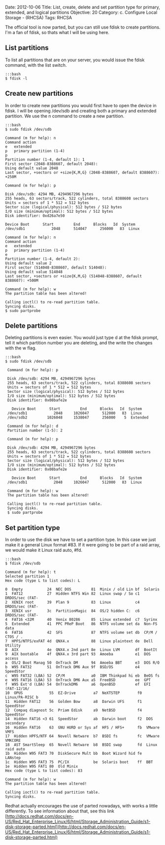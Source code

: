 Date: 2012-10-06
Title: List, create, delete and set partition type for primary, extended, and logical partitions
Objective: 20
Category: c. Configure Local Storage - (RHCSA)
Tags: RHCSA

The official tool is now parted, but you can still use fdisk to create partitions. I'm a fan of fdisk, so thats what I will be using here. 

<b>List partitions</b>
--

To list all partitions that are on your server, you would issue the fdisk command, with the list switch.

    :::bash
    $ fdisk -l

<b>Create new partitions</b>
--

In order to create new partitions you would first have to open the device in fdisk. I will be opening /dev/sdb and creating both a primary and extended partition. We use the n command to create a new partition. 

    :::bash
    $ sudo fdisk /dev/sdb
 
    Command (m for help): n
    Command action
    e   extended
    p   primary partition (1-4)
    p
    Partition number (1-4, default 1): 1
    First sector (2048-8388607, default 2048): 
    Using default value 2048
    Last sector, +sectors or +size{K,M,G} (2048-8388607, default 8388607): +250M

    Command (m for help): p 

    Disk /dev/sdb: 4294 MB, 4294967296 bytes
    255 heads, 63 sectors/track, 522 cylinders, total 8388608 sectors
    Units = sectors of 1 * 512 = 512 bytes
    Sector size (logical/physical): 512 bytes / 512 bytes
    I/O size (minimum/optimal): 512 bytes / 512 bytes
    Disk identifier: 0xd26a7e50 

    Device Boot      Start         End      Blocks   Id  System
    /dev/sdb1            2048      514047      256000   83  Linux

    Command (m for help): n
    Command action
    e   extended
    p   primary partition (1-4)
    e
    Partition number (1-4, default 2): 
    Using default value 2
    First sector (514048-8388607, default 514048): 
    Using default value 514048
    Last sector, +sectors or +size{K,M,G} (514048-8388607, default 8388607): +500M

    Command (m for help): w
    The partition table has been altered!

    Calling ioctl() to re-read partition table.
    Syncing disks.
    $ sudo partprobe
 
<b>Delete partitions</b>
--

Deleting partitions is even easier. You would just type d at the fdisk prompt, tell it which partition number you are deleting, and the write the changes with the w flag. 

    :::bash
    $ sudo fdisk /dev/sdb
 
     Command (m for help): p
     
     Disk /dev/sdb: 4294 MB, 4294967296 bytes
     255 heads, 63 sectors/track, 522 cylinders, total 8388608 sectors
     Units = sectors of 1 * 512 = 512 bytes
     Sector size (logical/physical): 512 bytes / 512 bytes
     I/O size (minimum/optimal): 512 bytes / 512 bytes
     Disk identifier: 0x08bafe2e
     
       Device Boot      Start         End      Blocks   Id  System
     /dev/sdb1            2048     1026047      512000   83  Linux
     /dev/sdb2         1026048     1538047      256000    5  Extended
     
     Command (m for help): d
     Partition number (1-5): 2
     
     Command (m for help): p
     
     Disk /dev/sdb: 4294 MB, 4294967296 bytes
     255 heads, 63 sectors/track, 522 cylinders, total 8388608 sectors
     Units = sectors of 1 * 512 = 512 bytes
     Sector size (logical/physical): 512 bytes / 512 bytes
     I/O size (minimum/optimal): 512 bytes / 512 bytes
     Disk identifier: 0x08bafe2e
     
       Device Boot      Start         End      Blocks   Id  System
     /dev/sdb1            2048     1026047      512000   83  Linux 
     
     Command (m for help): w
     The partition table has been altered!
      
     Calling ioctl() to re-read partition table.
     Syncing disks.
     $ sudo partprobe

<b>Set partition type</b>
--

In order to use the disk we have to set a partition type. In this case we just make it a general Linux format #83. If it were going to be part of a raid array, we would make it Linux raid auto, #fd.

    :::bash
    $ fdisk /dev/sdb 
 
    Command (m for help): t
    Selected partition 1
    Hex code (type L to list codes): L 

    0  Empty           24  NEC DOS         81  Minix / old Lin bf  Solaris        
    1  FAT12           27  Hidden NTFS Win 82  Linux swap / So c1  DRDOS/sec (FAT-
    2  XENIX root      39  Plan 9          83  Linux           c4  DRDOS/sec (FAT-
    3  XENIX usr       3c  PartitionMagic  84  OS/2 hidden C:  c6  DRDOS/sec (FAT-
    4  FAT16 <32M      40  Venix 80286     85  Linux extended  c7  Syrinx         
    5  Extended        41  PPC PReP Boot   86  NTFS volume set da  Non-FS data    
    6  FAT16           42  SFS             87  NTFS volume set db  CP/M / CTOS / .
    7  HPFS/NTFS/exFAT 4d  QNX4.x          88  Linux plaintext de  Dell Utility   
    8  AIX             4e  QNX4.x 2nd part 8e  Linux LVM       df  BootIt         
    9  AIX bootable    4f  QNX4.x 3rd part 93  Amoeba          e1  DOS access     
    a  OS/2 Boot Manag 50  OnTrack DM      94  Amoeba BBT      e3  DOS R/O        
    b  W95 FAT32       51  OnTrack DM6 Aux 9f  BSD/OS          e4  SpeedStor      
    c  W95 FAT32 (LBA) 52  CP/M            a0  IBM Thinkpad hi eb  BeOS fs        
    e  W95 FAT16 (LBA) 53  OnTrack DM6 Aux a5  FreeBSD         ee  GPT            
    f  W95 Ext'd (LBA) 54  OnTrackDM6      a6  OpenBSD         ef  EFI (FAT-12/16/
    10  OPUS            55  EZ-Drive        a7  NeXTSTEP        f0  Linux/PA-RISC b
    11  Hidden FAT12    56  Golden Bow      a8  Darwin UFS      f1  SpeedStor      
    12  Compaq diagnost 5c  Priam Edisk     a9  NetBSD          f4  SpeedStor      
    14  Hidden FAT16 <3 61  SpeedStor       ab  Darwin boot     f2  DOS secondary  
    16  Hidden FAT16    63  GNU HURD or Sys af  HFS / HFS+      fb  VMware VMFS    
    17  Hidden HPFS/NTF 64  Novell Netware  b7  BSDI fs         fc  VMware VMKCORE 
    18  AST SmartSleep  65  Novell Netware  b8  BSDI swap       fd  Linux raid auto
    1b  Hidden W95 FAT3 70  DiskSecure Mult bb  Boot Wizard hid fe  LANstep        
    1c  Hidden W95 FAT3 75  PC/IX           be  Solaris boot    ff  BBT            
    1e  Hidden W95 FAT1 80  Old Minix      
    Hex code (type L to list codes): 83

    Command (m for help): w
    The partition table has been altered! 

    Calling ioctl() to re-read partition table.
    Syncing disks.

Redhat actually encourages the use of parted nowadays, with works a little differently. To see information about that, see this link [http://docs.redhat.com/docs/en-US/Red_Hat_Enterprise_Linux/6/html/Storage_Administration_Guide/s1-disk-storage-parted.html](http://docs.redhat.com/docs/en-US/Red_Hat_Enterprise_Linux/6/html/Storage_Administration_Guide/s1-disk-storage-parted.html)
